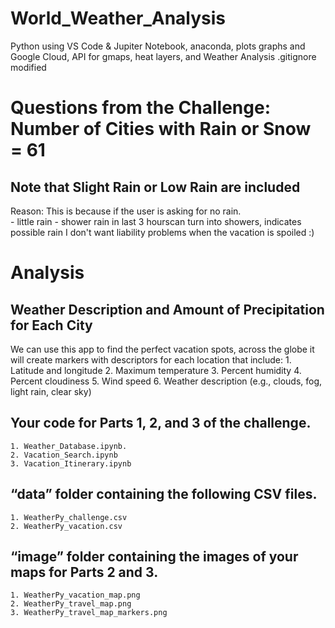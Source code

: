 # World_Weather_Analysis
Python using VS Code & Jupiter Notebook, anaconda, plots graphs and 
Google Cloud, API for gmaps, heat layers, and Weather Analysis
.gitignore modified 

# Questions from the Challenge: Number of Cities with Rain or Snow = 61
## Note that Slight Rain or Low Rain are included
Reason: This is because if the user is asking for no rain.  
    - little rain 
    - shower rain
    in last 3 hourscan turn into showers, indicates possible rain
I don't want liability problems when the vacation is spoiled :) 

# Analysis
## Weather Description and Amount of Precipitation for Each City
We can use this app to find the perfect vacation spots, across the globe 
it will create markers with descriptors for each location that include: 
    1. Latitude and longitude
    2. Maximum temperature
    3. Percent humidity
    4. Percent cloudiness
    5. Wind speed
    6. Weather description (e.g., clouds, fog, light rain, clear sky)

## Your code for Parts 1, 2, and 3 of the challenge.
    1. Weather_Database.ipynb.
    2. Vacation_Search.ipynb
    3. Vacation_Itinerary.ipynb
## “data” folder containing the following CSV files.
    1. WeatherPy_challenge.csv
    2. WeatherPy_vacation.csv
## “image” folder containing the images of your maps for Parts 2 and 3.
    1. WeatherPy_vacation_map.png
    2. WeatherPy_travel_map.png
    3. WeatherPy_travel_map_markers.png